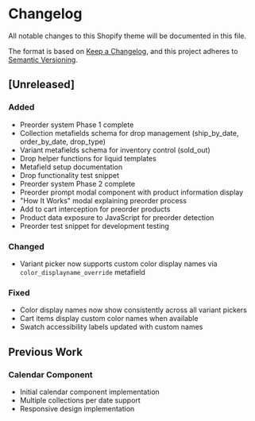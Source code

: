 # Changelog

All notable changes to this Shopify theme will be documented in this file.

The format is based on [Keep a Changelog](https://keepachangelog.com/en/1.0.0/),
and this project adheres to [Semantic Versioning](https://semver.org/spec/v2.0.0.html).

## [Unreleased]

### Added
- Preorder system Phase 1 complete
- Collection metafields schema for drop management (ship_by_date, order_by_date, drop_type)
- Variant metafields schema for inventory control (sold_out)
- Drop helper functions for liquid templates
- Metafield setup documentation
- Drop functionality test snippet
- Preorder system Phase 2 complete
- Preorder prompt modal component with product information display
- "How It Works" modal explaining preorder process
- Add to cart interception for preorder products
- Product data exposure to JavaScript for preorder detection
- Preorder test snippet for development testing

### Changed
- Variant picker now supports custom color display names via `color_displayname_override` metafield

### Fixed
- Color display names now show consistently across all variant pickers
- Cart items display custom color names when available
- Swatch accessibility labels updated with custom names

## Previous Work

### Calendar Component
- Initial calendar component implementation
- Multiple collections per date support
- Responsive design implementation